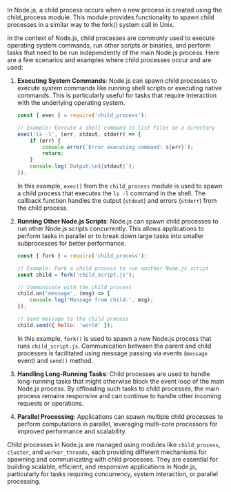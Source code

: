 In Node.js, a child process occurs when a new process is created using the child_process module. This module provides functionality to spawn child processes in a similar way to the fork() system call in Unix.

In the context of Node.js, child processes are commonly used to execute operating system commands, run other scripts or binaries, and perform tasks that need to be run independently of the main Node.js process. Here are a few scenarios and examples where child processes occur and are used:

1. **Executing System Commands**:
   Node.js can spawn child processes to execute system commands like running shell scripts or executing native commands. This is particularly useful for tasks that require interaction with the underlying operating system.

   ```javascript
   const { exec } = require('child_process');

   // Example: Execute a shell command to list files in a directory
   exec('ls -l', (err, stdout, stderr) => {
       if (err) {
           console.error(`Error executing command: ${err}`);
           return;
       }
       console.log(`Output:\n${stdout}`);
   });
   ```

   In this example, `exec()` from the `child_process` module is used to spawn a child process that executes the `ls -l` command in the shell. The callback function handles the output (`stdout`) and errors (`stderr`) from the child process.

2. **Running Other Node.js Scripts**:
   Node.js can spawn child processes to run other Node.js scripts concurrently. This allows applications to perform tasks in parallel or to break down large tasks into smaller subprocesses for better performance.

   ```javascript
   const { fork } = require('child_process');

   // Example: Fork a child process to run another Node.js script
   const child = fork('child_script.js');

   // Communicate with the child process
   child.on('message', (msg) => {
       console.log('Message from child:', msg);
   });

   // Send message to the child process
   child.send({ hello: 'world' });
   ```

   In this example, `fork()` is used to spawn a new Node.js process that runs `child_script.js`. Communication between the parent and child processes is facilitated using message passing via events (`message` event) and `send()` method.

3. **Handling Long-Running Tasks**:
   Child processes are used to handle long-running tasks that might otherwise block the event loop of the main Node.js process. By offloading such tasks to child processes, the main process remains responsive and can continue to handle other incoming requests or operations.

4. **Parallel Processing**:
   Applications can spawn multiple child processes to perform computations in parallel, leveraging multi-core processors for improved performance and scalability.

Child processes in Node.js are managed using modules like `child_process`, `cluster`, and `worker_threads`, each providing different mechanisms for spawning and communicating with child processes. They are essential for building scalable, efficient, and responsive applications in Node.js, particularly for tasks requiring concurrency, system interaction, or parallel processing.
